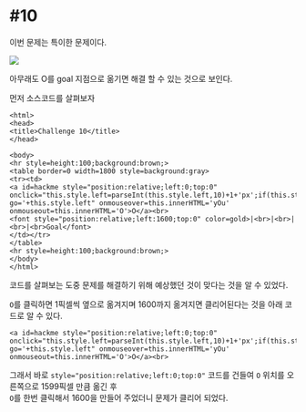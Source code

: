 #10
==

이번 문제는 특이한 문제이다.

![](https://postfiles.pstatic.net/MjAyMDAxMTdfMTA4/MDAxNTc5MjQ2NTIwNjg4.pZacfaL6jOSgJ_fkiLhEXyAyp-Xo5CVPM9_OLOwWikYg.DLOzKK55V1gRUdR9kYJ55YJKvhsDZ2vowkESBqM49lMg.JPEG.rlaeoghks823/K-053.jpg?type=w773)

아무래도 O를 goal 지점으로 옮기면 해결 할 수 있는 것으로 보인다.

먼저 소스코드를 살펴보자 

```
<html>
<head>
<title>Challenge 10</title>
</head>

<body>
<hr style=height:100;background:brown;>
<table border=0 width=1800 style=background:gray>
<tr><td>
<a id=hackme style="position:relative;left:0;top:0" onclick="this.style.left=parseInt(this.style.left,10)+1+'px';if(this.style.left=='1600px')this.href='?go='+this.style.left" onmouseover=this.innerHTML='yOu' onmouseout=this.innerHTML='O'>O</a><br>
<font style="position:relative;left:1600;top:0" color=gold>|<br>|<br>|<br>|<br>Goal</font>
</td></tr>
</table>
<hr style=height:100;background:brown;>
</body>
</html>
```

코드를 살펴보는 도중 문제를 해결하기 위해 예상했던 것이 맞다는 것을 알 수 있었다.

`O`를 클릭하면 1픽셀씩 옆으로 옮겨지며 1600까지 옮겨지면 클리어된다는 것을 아래 코드로 알 수 있다.

```
<a id=hackme style="position:relative;left:0;top:0" onclick="this.style.left=parseInt(this.style.left,10)+1+'px';if(this.style.left=='1600px')this.href='?go='+this.style.left" onmouseover=this.innerHTML='yOu' onmouseout=this.innerHTML='O'>O</a><br>
```

그래서 바로 `style="position:relative;left:0;top:0"` 코드를 건들여 `O` 위치를 오른쪽으로 1599픽셀 만큼 옮긴 후   
`O`를 한번 클릭해서 1600을 만들어 주었더니 문제가 클리어 되었다.
